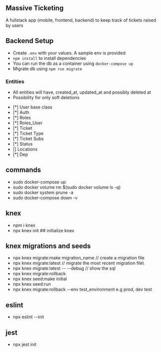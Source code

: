 ## Massive Ticketing

A fullstack app (mobile, frontend, backend) to keep track of tickets raised by users

## Backend Setup

- Create `.env` with your values. A sample env is provided
- `npm install` to install dependencies
- You can run the db as a container using `docker-compose up`
- Migrate db using `npm run migrate`

### Entities

- All entities will have, created_at, updated_at and possibly deleted at
- Possibility for only soft deletions

* [*] User base class
* [*] Auth
* [*] Roles
* [*] Roles_User
* [*] Ticket
* [*] Ticket Type
* [*] Ticket Subs
* [*] Status
* [] Locations
* [*] Dep

## commands

- sudo docker-compose up
- sudo docker volume rm \$(sudo docker volume ls -q)
- sudo docker system prune -a
- sudo docker-compose down -v

## knex

- npm i knex
- npx knex init ## initialize knex

## knex migrations and seeds

- npx knex migrate:make migration_name // create a migration file
- npx knex migrate:latest // migrate the most recent migration file\
- npx knex migrate:latest -- --debug // show the sql
- npx knex migrate:rollback
- npx knex seed:make initial
- npx knex seed:run
- npx knex migrate:rollback --env test_environment e.g prod, dev test

## eslint

- npx eslint --init

## jest

- npx jest init
